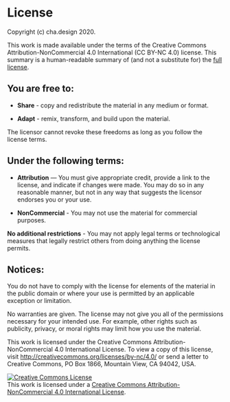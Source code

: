 
# License

Copyright (c) cha.design 2020.

This work is made available under the terms of the Creative Commons Attribution-NonCommercial 4.0 International (CC BY-NC 4.0) license.
This summary is a human-readable summary of (and not a substitute for) the [full license](https://creativecommons.org/licenses/by-nc/4.0/legalcode).

## You are free to:

* **Share** - copy and redistribute the material in any medium or format.

* **Adapt** - remix, transform, and build upon the material.

The licensor cannot revoke these freedoms as long as you follow the license terms.

## Under the following terms:

* **Attribution** — You must give appropriate credit, provide a link to the license, and indicate if changes were made. You may do so in any reasonable manner, but not in any way that suggests the licensor endorses you or your use.

* **NonCommercial** - You may not use the material for commercial purposes.

**No additional restrictions** - You may not apply legal terms or technological measures that legally restrict others from doing anything the license permits.

## Notices:

You do not have to comply with the license for elements of the material in the public domain or where your use is permitted by an applicable exception or limitation.

No warranties are given. The license may not give you all of the permissions necessary for your intended use. For example, other rights such as publicity, privacy, or moral rights may limit how you use the material.


This work is licensed under the Creative Commons Attribution-NonCommercial 4.0 International License. To view a copy of this license, visit http://creativecommons.org/licenses/by-nc/4.0/ or send a letter to Creative Commons, PO Box 1866, Mountain View, CA 94042, USA.

<a rel="license" href="http://creativecommons.org/licenses/by-nc/4.0/"><img alt="Creative Commons License" style="border-width:0" src="https://i.creativecommons.org/l/by-nc/4.0/88x31.png" /></a><br />This work is licensed under a <a rel="license" href="http://creativecommons.org/licenses/by-nc/4.0/">Creative Commons Attribution-NonCommercial 4.0 International License</a>.
